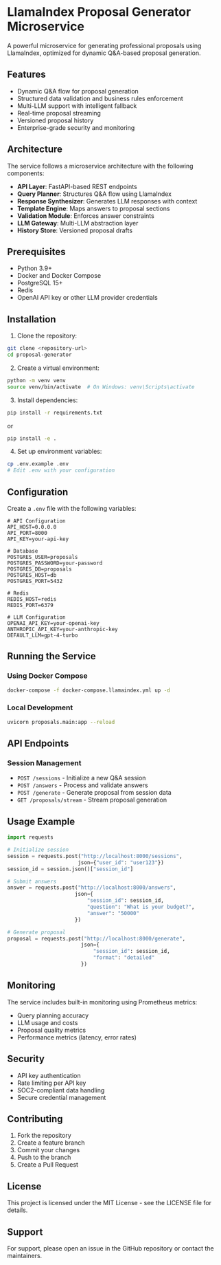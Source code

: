# LlamaIndex Proposal Generator Microservice

A powerful microservice for generating professional proposals using LlamaIndex, optimized for dynamic Q&A-based proposal generation.

## Features

- Dynamic Q&A flow for proposal generation
- Structured data validation and business rules enforcement
- Multi-LLM support with intelligent fallback
- Real-time proposal streaming
- Versioned proposal history
- Enterprise-grade security and monitoring

## Architecture

The service follows a microservice architecture with the following components:

- **API Layer**: FastAPI-based REST endpoints
- **Query Planner**: Structures Q&A flow using LlamaIndex
- **Response Synthesizer**: Generates LLM responses with context
- **Template Engine**: Maps answers to proposal sections
- **Validation Module**: Enforces answer constraints
- **LLM Gateway**: Multi-LLM abstraction layer
- **History Store**: Versioned proposal drafts

## Prerequisites

- Python 3.9+
- Docker and Docker Compose
- PostgreSQL 15+
- Redis
- OpenAI API key or other LLM provider credentials

## Installation

1. Clone the repository:

```bash
git clone <repository-url>
cd proposal-generator
```

2. Create a virtual environment:

```bash
python -m venv venv
source venv/bin/activate  # On Windows: venv\Scripts\activate
```

3. Install dependencies:

```bash
pip install -r requirements.txt
```
or 

```bash
pip install -e .
```

4. Set up environment variables:

```bash
cp .env.example .env
# Edit .env with your configuration
```

## Configuration

Create a `.env` file with the following variables:

```env
# API Configuration
API_HOST=0.0.0.0
API_PORT=8000
API_KEY=your-api-key

# Database
POSTGRES_USER=proposals
POSTGRES_PASSWORD=your-password
POSTGRES_DB=proposals
POSTGRES_HOST=db
POSTGRES_PORT=5432

# Redis
REDIS_HOST=redis
REDIS_PORT=6379

# LLM Configuration
OPENAI_API_KEY=your-openai-key
ANTHROPIC_API_KEY=your-anthropic-key
DEFAULT_LLM=gpt-4-turbo
```

## Running the Service

### Using Docker Compose

```bash
docker-compose -f docker-compose.llamaindex.yml up -d
```

### Local Development

```bash
uvicorn proposals.main:app --reload
```

## API Endpoints

### Session Management

- `POST /sessions` - Initialize a new Q&A session
- `POST /answers` - Process and validate answers
- `POST /generate` - Generate proposal from session data
- `GET /proposals/stream` - Stream proposal generation

## Usage Example

```python
import requests

# Initialize session
session = requests.post("http://localhost:8000/sessions",
                       json={"user_id": "user123"})
session_id = session.json()["session_id"]

# Submit answers
answer = requests.post("http://localhost:8000/answers",
                      json={
                          "session_id": session_id,
                          "question": "What is your budget?",
                          "answer": "50000"
                      })

# Generate proposal
proposal = requests.post("http://localhost:8000/generate",
                        json={
                            "session_id": session_id,
                            "format": "detailed"
                        })
```

## Monitoring

The service includes built-in monitoring using Prometheus metrics:

- Query planning accuracy
- LLM usage and costs
- Proposal quality metrics
- Performance metrics (latency, error rates)

## Security

- API key authentication
- Rate limiting per API key
- SOC2-compliant data handling
- Secure credential management

## Contributing

1. Fork the repository
2. Create a feature branch
3. Commit your changes
4. Push to the branch
5. Create a Pull Request

## License

This project is licensed under the MIT License - see the LICENSE file for details.

## Support

For support, please open an issue in the GitHub repository or contact the maintainers.
